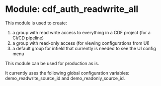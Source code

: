 # Module: cdf_auth_readwrite_all

This module is used to create:

1. a group with read write access to everything in a CDF project (for a CI/CD pipeline)
2. a group with read-only access (for viewing configurations from UI)
3. a default group for infield that currently is needed to see the UI config menu

This module can be used for production as is.

It currently uses the following global configuration variables:
demo_readwrite_source_id and demo_readonly_source_id.